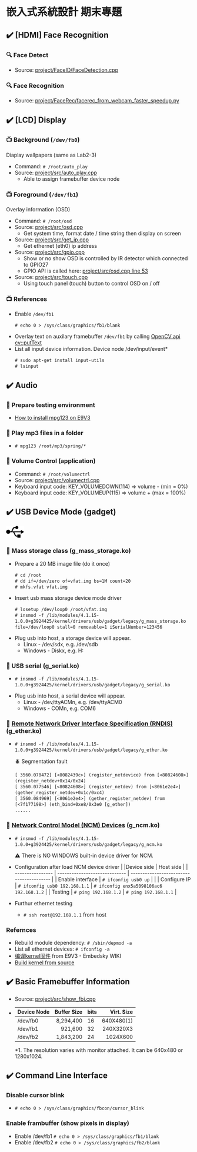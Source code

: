 # 嵌入式系統設計 期末專題


## :heavy_check_mark: [HDMI] Face Recognition
### :mag: Face Detect
- Source: [project/FaceID/FaceDetection.cpp](https://github.com/TommyLin/EmbeddedSystem2020/blob/main/project/FaceID/FaceDetection.cpp)

### :mag: Face Recognition
- Source: [project/FaceRec/facerec_from_webcam_faster_speedup.py](https://github.com/TommyLin/EmbeddedSystem2020/blob/main/project/FaceRec/facerec_from_webcam_faster_speedup.py)



## :heavy_check_mark: [LCD] Display

### :tv: Background (`/dev/fb0`)
Diaplay wallpapers (same as Lab2-3)
- Command: `# /root/auto_play`
- Source: [project/src/auto_play.cpp](https://github.com/TommyLin/EmbeddedSystem2020/blob/main/project/src/auto_play.cpp)
   - Able to assign framebuffer device node

### :tv: Foreground (`/dev/fb1`)
Overlay information (OSD)
- Command: `# /root/osd`
- Source: [project/src/osd.cpp](https://github.com/TommyLin/EmbeddedSystem2020/blob/main/project/src/osd.cpp)
   - Get system time, format date / time string then display on screen
- Source: [project/src/get_ip.cpp](https://github.com/TommyLin/EmbeddedSystem2020/blob/main/project/src/get_ip.cpp)
   - Get ethernet (eth0) ip address
- Source: [project/src/gpio.cpp](https://github.com/TommyLin/EmbeddedSystem2020/blob/main/project/src/gpio.cpp)
   - Show or no show OSD is controlled by IR detector which connected to GPIO27
   - GPIO API is called here: [project/src/osd.cpp line 53](https://github.com/TommyLin/EmbeddedSystem2020/blob/d8c9fb26e4e9000c02f17c13cc9672b691d6b903/project/src/osd.cpp#L53)
- Source: [project/src/touch.cpp](https://github.com/TommyLin/EmbeddedSystem2020/blob/main/project/src/touch.cpp)
   - Using touch panel (touch) button to control OSD on / off

### :tv: References
- Enable `/dev/fb1`
  ```
  # echo 0 > /sys/class/graphics/fb1/blank
  ```
- Overlay text on auxilary framebuffer `/dev/fb1` by calling [OpenCV api cv::putText](https://github.com/TommyLin/EmbeddedSystem2020/blob/main/project/src/osd.cpp)
- List all input device information. Device node /dev/input/event*
  ```
  # sudo apt-get install input-utils
  # lsinput
  ```


## :heavy_check_mark: Audio

### :musical_note: Prepare testing environment
- [How to install mpg123 on E9V3](https://github.com/TommyLin/EmbeddedSystem2020/blob/main/project/doc/howto_install_mpg123.md)

### :musical_note: Play mp3 files in a folder
-
   ```
   # mpg123 /root/mp3/spring/*
   ```

### :musical_note: Volume Control (application)
- Command: `# /root/volumectrl`
- Source: [project/src/volumectrl.cpp](https://github.com/TommyLin/EmbeddedSystem2020/blob/main/project/src/volumectrl.cpp)
- Keyboard input code: KEY_VOLUMEDOWN(114) => volume -  (min =   0%)
- Keyboard input code: KEY_VOLUMEUP(115)   => volume +  (max = 100%)



## :heavy_check_mark: USB Device Mode (gadget)
![USB](https://github.com/TommyLin/EmbeddedSystem2020/blob/main/project/doc/usb.png)

### :link: Mass storage class (g_mass_storage.ko)
- Prepare a 20 MB image file (do it once)
   ```
   # cd /root
   # dd if=/dev/zero of=vfat.img bs=1M count=20
   # mkfs.vfat vfat.img
   ```
- Insert usb mass storage device mode driver
   ```
   # losetup /dev/loop0 /root/vfat.img
   # insmod -f /lib/modules/4.1.15-1.0.0+g3924425/kernel/drivers/usb/gadget/legacy/g_mass_storage.ko file=/dev/loop0 stall=0 removable=1 iSerialNumber=123456
   ```
- Plug usb into host, a storage device will appear.
   - Linux - /dev/sdx, e.g. /dev/sdb
   - Windows - Diskx, e.g. H:

### :link: USB serial (g_serial.ko)
-
   ```
   # insmod -f /lib/modules/4.1.15-1.0.0+g3924425/kernel/drivers/usb/gadget/legacy/g_serial.ko
   ```
- Plug usb into host, a serial device will appear.
   - Linux - /dev/ttyACMn, e.g. /dev/ttyACM0
   - Windows - COMn, e.g. COM6

### :link: [Remote Network Driver Interface Specification (RNDIS)](https://docs.microsoft.com/zh-hk/windows-hardware/drivers/network/remote-ndis--rndis-2) (g_ether.ko)
-
   ```
   # insmod -f /lib/modules/4.1.15-1.0.0+g3924425/kernel/drivers/usb/gadget/legacy/g_ether.ko
   ```
   :beetle: Segmentation fault
   ```
   [ 3560.070472] [<8082439c>] (register_netdevice) from [<80824608>] (register_netdev+0x14/0x24)
   [ 3560.077546] [<80824608>] (register_netdev) from [<8061e2e4>] (gether_register_netdev+0x1c/0xc4)
   [ 3560.084969] [<8061e2e4>] (gether_register_netdev) from [<7f177198>] (eth_bind+0xe8/0x3e0 [g_ether])
   ......
   ```

### :link: [Network Control Model (NCM) Devices](https://www.usb.org/document-library/network-control-model-devices-specification-v10-and-errata-and-adopters-agreement) (g_ncm.ko)
-
   ```
   # insmod -f /lib/modules/4.1.15-1.0.0+g3924425/kernel/drivers/usb/gadget/legacy/g_ncm.ko
   ```
   :warning: There is NO WINDOWS built-in device driver for NCM.

- Configuration after load NCM device driver
   |                  |Device side                    | Host side                                |
   | ---------------- | ----------------------------- | ---------------------------------------- |
   | Enable interface | `# ifconfig usb0 up`          |                                          |
   | Configure IP     | `# ifconfig usb0 192.168.1.1` | `# ifconfig enx5a5098106ac6 192.168.1.2` |
   | Testing          | `# ping 192.168.1.2`          | `# ping 192.168.1.1`                     |

- Furthur ethernet testing
   - `# ssh root@192.168.1.1` from host

### Refernces
   - Rebuild module dependency: `# /sbin/depmod -a`
   - List all ethernet devices: `# ifconfig -a`
   - [编译kernel固件](http://wiki.armbbs.net/tqwiki/public/docs/E9V3#10802) from E9V3 - Embedsky WIKI
   - [Build kernel from source](https://github.com/TommyLin/EmbeddedSystem2020/edit/main/project/doc/rebuild_kernel.md)



## :heavy_check_mark: Basic Framebuffer Information
- Source: [project/src/show_fbi.cpp](https://github.com/TommyLin/EmbeddedSystem2020/blob/main/project/src/show_fbi.cpp)
-
   | Device Node | Buffer Size | bits | Virt. Size |
   | ----------- | ----------: | ---- | ---------: |
   | /dev/fb0    |   8,294,400 |  16  | 640X480(1) |
   | /dev/fb1    |     921,600 |  32  | 240X320X3  |
   | /dev/fb2    |   1,843,200 |  24  |   1024X600 |

   *1. The resolution varies with monitor attached. It can be 640x480 or 1280x1024.



## :heavy_check_mark: Command Line Interface

### Disable cursor blink
- `# echo 0 > /sys/class/graphics/fbcon/cursor_blink`

### Enable frambuffer (show pixels in display)
- Enable /dev/fb1 `# echo 0 > /sys/class/graphics/fb1/blank`
- Enable /dev/fb2 `# echo 0 > /sys/class/graphics/fb2/blank`
